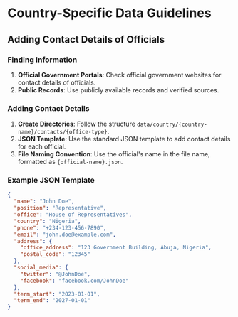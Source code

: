 # Country-Specific Data Guidelines

## Adding Contact Details of Officials

### Finding Information
1. **Official Government Portals**: Check official government websites for contact details of officials.
2. **Public Records**: Use publicly available records and verified sources.

### Adding Contact Details
1. **Create Directories**: Follow the structure `data/country/{country-name}/contacts/{office-type}`.
2. **JSON Template**: Use the standard JSON template to add contact details for each official.
3. **File Naming Convention**: Use the official's name in the file name, formatted as `{official-name}.json`.

### Example JSON Template
```json
{
  "name": "John Doe",
  "position": "Representative",
  "office": "House of Representatives",
  "country": "Nigeria",
  "phone": "+234-123-456-7890",
  "email": "john.doe@example.com",
  "address": {
    "office_address": "123 Government Building, Abuja, Nigeria",
    "postal_code": "12345"
  },
  "social_media": {
    "twitter": "@JohnDoe",
    "facebook": "facebook.com/JohnDoe"
  },
  "term_start": "2023-01-01",
  "term_end": "2027-01-01"
}
